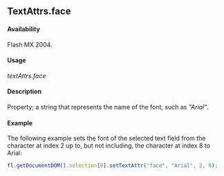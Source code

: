 ## TextAttrs.face

#### Availability

Flash MX 2004.

#### Usage

*textAttrs.face*

#### Description

Property; a string that represents the name of the font, such as *"Arial"*.

#### Example

The following example sets the font of the selected text field from the character at index 2 up to, but not including, the character at index 8 to Arial:

```javascript
fl.getDocumentDOM().selection[0].setTextAttr("face", "Arial", 2, 8);
```
